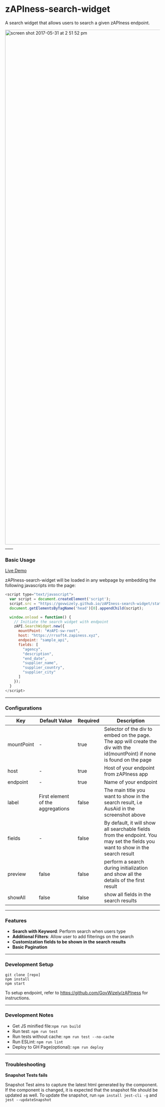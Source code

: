# zAPIness-search-widget

A search widget that allows users to search a given zAPIness endpoint.

<img width="1668" alt="screen shot 2017-05-31 at 2 51 52 pm" src="https://cloud.githubusercontent.com/assets/21019282/26619375/ca7678e8-4610-11e7-821e-b7016684e1bd.png">
____


### Basic Usage

[Live Demo](https://govwizely.github.io/zAPIness-search-widget)

zAPIness-search-widget will be loaded in any webpage by embedding the following javascripts into the page:

```javascript
<script type="text/javascript">
  var script = document.createElement('script');
  script.src = "https://govwizely.github.io/zAPIness-search-widget/static/js/main.js?v=975c2c68";
  document.getElementsByTagName('head')[0].appendChild(script);

  window.onload = function() {
    // Initiate the search widget with endpoint
    zAPI.SearchWidget.new({
      mountPoint: "#zAPI-sw-root",
      host: "https://rrsoft4.zapiness.xyz",
      endpoint: "sample_api",
      fields: [
        "agency",
        "description",
        "end_date",
        "supplier_name",
        "supplier_country",
        "supplier_city"
      ]
    });
  }
</script>
```

---

### Configurations
|  Key          | Default Value | Required | Description |
| ------------- |-------------| -----|----- |
| mountPoint    |  - | true | Selector of the div to embed on the page. The app will create the div with the id(mountPoint) if none is found on the page |
| host      | -    |   true | Host of your endpoint from zAPIness app  |
| endpoint | -     |   true | Name of your endpoint |
| label | First element of the aggregations |false| The main title you want to show in the search result, i.e AusAid in the screenshot above |
| fields | - | false |By default, it will show all searchable fields from the endpoint. You may set the fields you want to show in the search result|
| preview | false | false| perform a search during initialization and show all the details of the first result|
| showAll | false | false| show all fields in the search results |


---

### Features

* __Search with Keyword__: Perform search when users type
* __Additional Filters__: Allow user to add filterings on the search
* __Customization fields to be shown in the search results__
* __Basic Pagination__

___

### Development Setup

```
git clone [repo]
npm install
npm start
```

To setup endpoint, refer to https://github.com/GovWizely/zAPIness for instructions.
___

### Development Notes

* Get JS minified file:```npm run build```
* Run test: ```npm run test```
* Run tests without cache: ```npm run test --no-cache```
* Run ESLint: ```npm run lint```
* Deploy to GH Page(optional): ```npm run deploy```

___

### Troubleshooting

__Snapshot Tests fails__

Snapshot Test aims to capture the latest html generated by the component. If the component is changed, it is expected that the snapshot file should be updated as well. To update the snapshot, run ```npm install jest-cli -g``` and ```jest --updateSnapshot```
